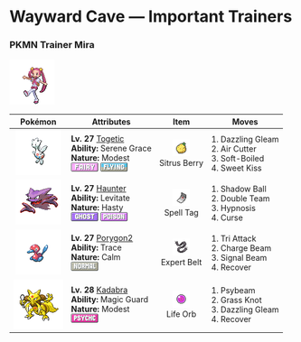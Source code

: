 # Wayward Cave — Important Trainers

### PKMN Trainer Mira

![PKMN Trainer Mira](../../assets/important_trainers/mira.png "PKMN Trainer Mira")

| Pokémon | Attributes | Item | Moves |
|:-------:|------------|:----:|-------|
| ![Togetic](../../assets/sprites/togetic/front.gif "Togetic: To share its happiness, it flies around the world seeking kind­ hearted people.") | **Lv. 27** [Togetic](../../pokemon/togetic.md/)<br>**Ability:** <span class="tooltip" title="Boosts the likelihood of added effects appearing.">Serene Grace</span><br>**Nature:** <span class="tooltip" title="?">Modest</span><br>![fairy](../../assets/types/fairy.png "Fairy") ![flying](../../assets/types/flying.png "Flying") | ![Sitrus Berry](../../assets/items/sitrus_berry.png "Sitrus Berry")<br><span class="tooltip" title="A Poffin ingredient. It may be used or held by a Pokémon to heal the user’s HP a little.">Sitrus Berry</span> | 1. <span class="tooltip" title="Inflicts regular damage.">Dazzling Gleam</span><br>2. <span class="tooltip" title="The user launches razorlike wind to slash the foe. It has a high critical-hit ratio.">Air Cutter</span><br>3. <span class="tooltip" title="The user restores its own HP by up to half of its maximum HP. It may also be used to heal an ally’s HP.">Soft-Boiled</span><br>4. <span class="tooltip" title="The user kisses the foe with a sweet, angelic cuteness that causes confusion. ">Sweet Kiss</span> |
| ![Haunter](../../assets/sprites/haunter/front.gif "Haunter: It likes to lurk in the dark and tap shoulders with a gaseous hand. Its touch causes endless shuddering.") | **Lv. 27** [Haunter](../../pokemon/haunter.md/)<br>**Ability:** <span class="tooltip" title="Gives full immunity to all Ground-type moves.">Levitate</span><br>**Nature:** <span class="tooltip" title="?">Hasty</span><br>![ghost](../../assets/types/ghost.png "Ghost") ![poison](../../assets/types/poison.png "Poison") | ![Spell Tag](../../assets/items/spell_tag.png "Spell Tag")<br><span class="tooltip" title="An item to be held by a Pokémon. It is a sinister, eerie tag that boosts the power of Ghost-type moves.">Spell Tag</span> | 1. <span class="tooltip" title="The user hurls a shadowy blob at the foe. It may also lower the foe’s Sp. Def stat.">Shadow Ball</span><br>2. <span class="tooltip" title="By moving rapidly, the user makes illusory copies of itself to raise its evasiveness. ">Double Team</span><br>3. <span class="tooltip" title="The user employs hypnotic suggestion to make the target fall into a deep sleep.">Hypnosis</span><br>4. <span class="tooltip" title="A move that works differently for the Ghost type than for all the other types. ">Curse</span> |
| ![Porygon2](../../assets/sprites/porygon2/front.gif "Porygon2: It was upgraded to enable the exploration of other planets. However, it failed to measure up.") | **Lv. 27** [Porygon2](../../pokemon/porygon2.md/)<br>**Ability:** <span class="tooltip" title="The Pokémon copies the foe’s ability.">Trace</span><br>**Nature:** <span class="tooltip" title="?">Calm</span><br>![normal](../../assets/types/normal.png "Normal") | ![Expert Belt](../../assets/items/expert_belt.png "Expert Belt")<br><span class="tooltip" title="An item to be held by a Pokémon. It is a well-worn belt that slightly boosts the power of supereffective moves.">Expert Belt</span> | 1. <span class="tooltip" title="The user strikes with a simultaneous three- beam attack. May also paralyze, burn, or freeze the target.">Tri Attack</span><br>2. <span class="tooltip" title="The user fires a concentrated bundle of electricity. It may also raise the user’s Sp. Atk stat.">Charge Beam</span><br>3. <span class="tooltip" title="The user attacks with a sinister beam of light. It may also confuse the target. ">Signal Beam</span><br>4. <span class="tooltip" title="A self-healing move. The user restores its own HP by up to half of its max HP. ">Recover</span> |
| ![Kadabra](../../assets/sprites/kadabra/front.gif "Kadabra: It stares at its silver spoon to focus its mind. It emits more alpha waves while doing so.") | **Lv. 28** [Kadabra](../../pokemon/kadabra.md/)<br>**Ability:** <span class="tooltip" title="The Pokémon only takes damage from attacks.">Magic Guard</span><br>**Nature:** <span class="tooltip" title="?">Modest</span><br>![psychic](../../assets/types/psychic.png "Psychic") | ![Life Orb](../../assets/items/life_orb.png "Life Orb")<br><span class="tooltip" title="An item to be held by a Pokémon. It boosts the power of moves, but at the cost of some HP on each hit.">Life Orb</span> | 1. <span class="tooltip" title="The foe is attacked with a peculiar ray. It may also leave the target confused. ">Psybeam</span><br>2. <span class="tooltip" title="The user snares the foe with grass and trips it. The heavier the foe, the greater the damage.">Grass Knot</span><br>3. <span class="tooltip" title="Inflicts regular damage.">Dazzling Gleam</span><br>4. <span class="tooltip" title="A self-healing move. The user restores its own HP by up to half of its max HP. ">Recover</span> |


